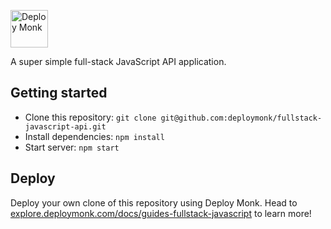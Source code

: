 <a href="https://deploymonk.com"><img src="https://deploymonk.com/images/brand.png" alt="Deploy Monk" height="60" /></a>

A super simple full-stack JavaScript API application.

## Getting started

- Clone this repository: `git clone git@github.com:deploymonk/fullstack-javascript-api.git`
- Install dependencies: `npm install`
- Start server: `npm start`

## Deploy
Deploy your own clone of this repository using Deploy Monk. Head to [explore.deploymonk.com/docs/guides-fullstack-javascript](https://explore.deploymonk.com/docs/guides-fullstack-javascript) to learn more!
